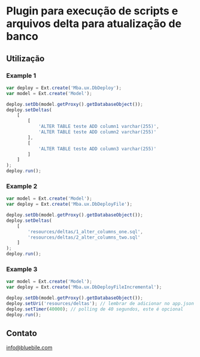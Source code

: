 # Plugin para execução de scripts e arquivos delta para atualização de banco


## Utilização
### Example 1
```js
var deploy = Ext.create('Mba.ux.DbDeploy');
var model = Ext.create('Model');

deploy.setDb(model.getProxy().getDatabaseObject());
deploy.setDeltas(
    [
        [
            'ALTER TABLE teste ADD column1 varchar(255)',
            'ALTER TABLE teste ADD column2 varchar(255)'
        ],
        [
            'ALTER TABLE teste ADD column3 varchar(255)'
        ]
    ]
);
deploy.run();
```
### Example 2
```js
var model = Ext.create('Model');
var deploy = Ext.create('Mba.ux.DbDeployFile');

deploy.setDb(model.getProxy().getDatabaseObject());
deploy.setDeltas(
    [
        'resources/deltas/1_alter_columns_one.sql',
        'resources/deltas/2_alter_columns_two.sql'
    ]
);
deploy.run();

```

### Example 3
```js
var model = Ext.create('Model');
var deploy = Ext.create('Mba.ux.DbDeployFileIncremental');

deploy.setDb(model.getProxy().getDatabaseObject());
deploy.setUri('resources/deltas'); // lembrar de adicionar no app.json para compilação
deploy.setTimer(40000); // polling de 40 segundos, este é opcional
deploy.run();

```

## Contato

<info@bluebile.com>